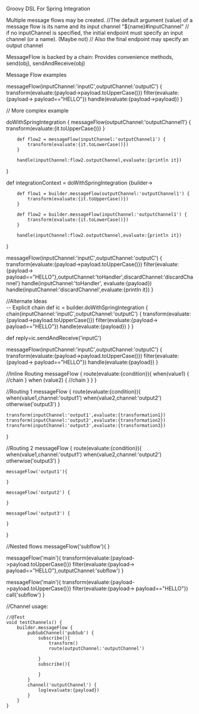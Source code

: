 Groovy DSL For Spring Integration

Multiple message flows may be created. 
//The default argument (value) of a message flow is its name and its input channel "${name}#inputChannel"
// if no inputChannel is specified, the initial endpoint must specify an input channel (or a name). (Maybe not)
// Also the final endpoint may specify an output channel


MessageFlow is backed by a chain: Provides convenience methods, send(obj), sendAndReceive(obj)




Message Flow examples

messageFlow(inputChannel:'inputC',outputChannel:'outputC') {
	 transform(evaluate:{payload->payload.toUpperCase()})
	 filter(evaluate:{payload-> payload=="HELLO"})
	 handle(evaluate:{payload->payload})
}

// More complex example

doWithSpringIntegration {
		messageFlow(outputChannel:'outputChannel1') {
			transform(evaluate:{it.toUpperCase()})
		}
		
		def flow2 = messageFlow(inputChannel:'outputChannel1') {
			transform(evaluate:{it.toLowerCase()})
		}
		
		handle(inputChannel:flow2.outputChannel,evaluate:{println it})
}

def integrationContext = doWithSpringIntegration {builder->
   		
   		def flow1 = builder.messageFlow(outputChannel:'outputChannel1') {
			transform(evaluate:{it.toUpperCase()})
		}
		
		def flow2 = builder.messageFlow(inputChannel:'outputChannel1') {
			transform(evaluate:{it.toLowerCase()})
		}
		
		handle(inputChannel:flow2.outputChannel,evaluate:{println it})
}

messageFlow(inputChannel:'inputC',outputChannel:'outputC') {
	 transform(evaluate:{payload->payload.toUpperCase()})
	 filter(evaluate:{payload-> payload=="HELLO"},outputChannel:'toHandler',discardChannel:'discardChannel')
	 handle(inputChannel:'toHandler', evaluate:{payload})
	 handle(inputChannel:'discardChannel',evaluate:{println it})
}





//Alternate Ideas  
 -- Explicit chain
def ic = builder.doWithSpringIntegration  {
	chain(inputChannel:'inputC',outputChannel:'outputC') {
	 transform(evaluate:{payload->payload.toUpperCase()})
	 filter(evaluate:{payload-> payload=="HELLO"})
	 handle(evaluate:{payload})
	}
}

def reply=ic.sendAndReceive('inputC')



messageFlow(inputChannel:'inputC',outputChannel:'outputC') {
	 transform(evaluate:{payload->payload.toUpperCase()})
	 filter(evaluate:{payload-> payload=="HELLO"})
	 handle(evaluate:{payload})
}

//Inline Routing
messageFlow {
	route(evaluate:{condition}){
		when(value1) {
			//chain
		}
		when (value2) {
			//chain
		}
	}
}

//Routing 1
messageFlow {
	route(evaluate:{condition}){
		when(value1,channel:'output1') 
		when(value2,channel:'output2')
		otherwise('output3') 
	}
	
	transform(inputChannel:'output1',evaluate:{transformation1})
	transform(inputChannel:'output2',evaluate:{transformation2})
	transform(inputChannel:'output3',evaluate:{transformation3})
}

//Routing 2
messageFlow {
	route(evaluate:{condition}){
		when(value1,channel:'output1') 
		when(value2,channel:'output2')
		otherwise('output3') 
	}
	
	messageFlow('output1'){
	
	}
	
	messageFlow('output2') {
	
	}
	
	messageFlow('output3') {
	
	}
}


//Nested flows
messageFlow('subflow'){
}

messageFlow('main'){
   transform(evaluate:{payload->payload.toUpperCase()})
   filter(evaluate:{payload-> payload=="HELLO"},outputChannel:'subflow')
}

messageFlow('main'){
   transform(evaluate:{payload->payload.toUpperCase()})
   filter(evaluate:{payload-> payload=="HELLO"})
   call('subflow')
}

//Channel usage:

	//@Test
	void testChannels() {
		builder.messageFlow {
			pubSubChannel('pubSub') {
				subscribe(){
					transform()
					route(outputChannel:'outputChannel')
					
				}
				subscribe(){
					
				}
			}
			channel('outputChannel') {
				log(evaluate:{payload})
			}
		}
	}

